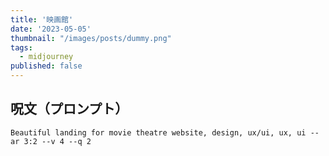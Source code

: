 ```yaml
---
title: '映画館'
date: '2023-05-05'
thumbnail: "/images/posts/dummy.png"
tags:
  - midjourney
published: false
---
```


## 呪文（プロンプト）
```
Beautiful landing for movie theatre website, design, ux/ui, ux, ui --ar 3:2 --v 4 --q 2
```
